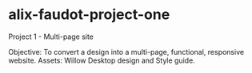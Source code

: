 # alix-faudot-project-one
Project 1 - Multi-page site

Objective: To convert a design into a multi-page, functional, responsive website.
Assets: Willow Desktop design and Style guide.

